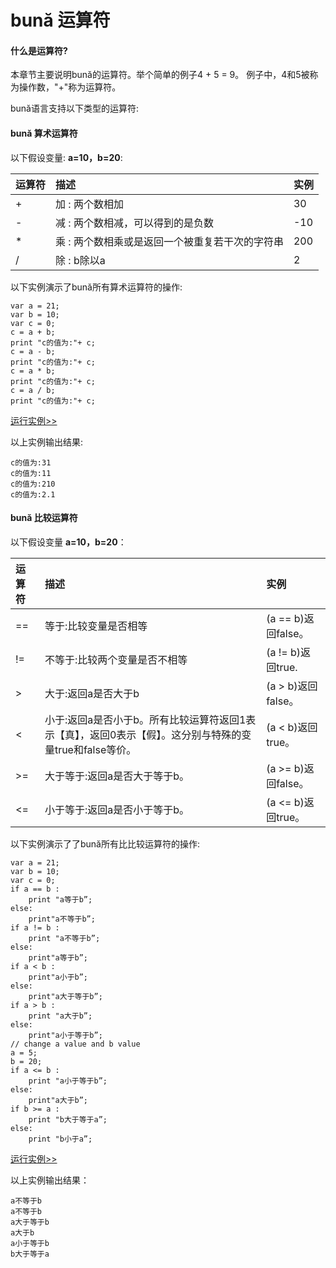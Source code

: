 # bună 运算符

#### 什么是运算符?

本章节主要说明bună的运算符。举个简单的例⼦4 + 5 = 9。 例子中，4和5被称为操作数，"+"称为运算符。

bună语⾔支持以下类型的运算符:

#### bună 算术运算符

以下假设变量:  **a=10，b=20**:

| 运算符 | 描述 | 实例 |
| :--- | :--- | :--- |
| + | 加 : 两个数相加 | 30 |
| - | 减 : 两个数相减，可以得到的是负数 | -10 |
| \* | 乘 : 两个数相乘或是返回一个被重复若⼲次的字符串 | 200 |
| / | 除 : b除以a | 2 |

以下实例演示了bună所有算术运算符的操作:

```
var a = 21;
var b = 10;
var c = 0;
c = a + b;
print "c的值为:"+ c;
c = a - b;
print "c的值为:"+ c;
c = a * b;
print "c的值为:"+ c;
c = a / b;
print "c的值为:"+ c;
```
[运行实例>>](http://10.0.248.222:86?model=Buna4_1)
<!-- [运行实例>>](https://buna.bacx.io/run.html?model=Buna4_1) -->


以上实例输出结果:

```
c的值为:31
c的值为:11
c的值为:210
c的值为:2.1
```

#### bună ⽐较运算符

以下假设变量 **a=10，b=20**：

| 运算符 | 描述 | 实例 |
| :--- | :--- | :--- |
| == | 等于:比较变量是否相等 | \(a == b\)返回false。 |
| != | 不等于:比较两个变量是否不相等 | \(a != b\)返回true. |
| &gt; | 大于:返回a是否⼤于b | \(a &gt; b\)返回false。 |
| &lt; | 小于:返回a是否小于b。所有比较运算符返回1表示【真】，返回0表示【假】。这分别与特殊的变量true和false等价。 | \(a &lt; b\)返回true。 |
| &gt;= | ⼤于等于:返回a是否⼤于等于b。 | \(a &gt;= b\)返回false。 |
| &lt;= | ⼩于等于:返回a是否⼩于等于b。 | \(a &lt;= b\)返回true。 |

以下实例演示了了bună所有⽐比较运算符的操作:

```
var a = 21;
var b = 10;
var c = 0;
if a == b :
    print "a等于b”; 
else:
    print"a不等于b”; 
if a != b :
    print "a不等于b”; 
else:
    print"a等于b”; 
if a < b :
    print"a⼩于b”; 
else:
    print"a⼤于等于b”; 
if a > b :
    print "a⼤于b”; 
else:
    print"a⼩于等于b”; 
// change a value and b value 
a = 5;
b = 20;
if a <= b :
    print "a⼩于等于b”; 
else:
    print"a⼤于b”; 
if b >= a :
    print "b⼤于等于a”; 
else:
    print "b⼩于a”;
```

<!-- [运行实例>>](http://10.0.248.222:86?model=Buna4_2) -->
[运行实例>>](https://buna.bacx.io/run.html?model=Buna4_2)

以上实例输出结果：

```
a不等于b
a不等于b
a⼤于等于b
a⼤于b
a⼩于等于b
b⼤于等于a
```




